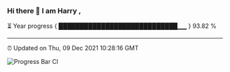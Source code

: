 ### Hi there 👋 I am Harry , 

⏳ Year progress { ████████████████████████████▁▁ } 93.82 %

---

⏰ Updated on Thu, 09 Dec 2021 10:28:16 GMT

![Progress Bar CI](https://github.com/duykhang68/duykhang68/workflows/Progress%20Bar%20CI/badge.svg)
